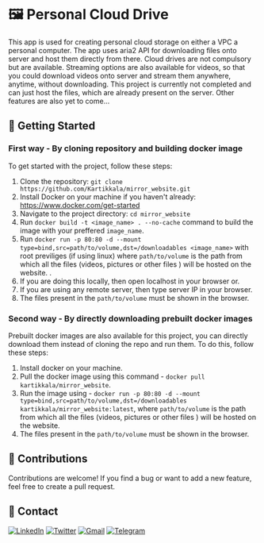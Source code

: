 # 🖼️ Personal Cloud Drive

This app is used for creating personal cloud storage on either a VPC a personal computer. The app uses aria2 API for downloading files onto server and host them directly from there. Cloud drives are not compulsory but are available. Streaming options are also available for videos, so that you could download videos onto server and stream them anywhere, anytime, without downloading. This project is currently not completed and can just host the files, which are already present on the server. Other features are also yet to come...

## 🚀 Getting Started

### First way - By cloning repository and building docker image

To get started with the project, follow these steps:

1. Clone the repository: `git clone https://github.com/Kartikkala/mirror_website.git`
2. Install Docker on your machine if you haven't already: https://www.docker.com/get-started
3. Navigate to the project directory: `cd mirror_website`
4. Run `docker build -t <image_name> . --no-cache` command to build the image with your preffered `image_name`.
5. Run `docker run -p 80:80 -d --mount type=bind,src=path/to/volume,dst=/downloadables <image_name>` with root previliges (if using linux) where `path/to/volume` is the path from which all the files (videos, pictures or other files ) will be hosted on the website. .
6. If you are doing this locally, then open localhost in your browser or.
7. If you are using any remote server, then type server IP in your browser.
8. The files present in the `path/to/volume` must be shown in the browser.

### Second way - By directly downloading prebuilt docker images

Prebuilt docker images are also available for this project, you can directly download them instead of cloning the repo and run them. To do this, follow these steps:

1. Install docker on your machine.
2. Pull the docker image using this command - `docker pull kartikkala/mirror_website`.
3. Run the image using - `docker run -p 80:80 -d --mount type=bind,src=path/to/volume,dst=/downloadables kartikkala/mirror_website:latest`, where `path/to/volume` is the path from which all the files (videos, pictures or other files ) will be hosted on the website. 
4. The files present in the `path/to/volume` must be shown in the browser.


## 🤝 Contributions

Contributions are welcome! If you find a bug or want to add a new feature, feel free to create a pull request.


## 📧 Contact

[![LinkedIn](https://img.shields.io/badge/-LinkedIn-0077B5?style=for-the-badge&logo=Linkedin&logoColor=white)](https://www.linkedin.com/in/kartik-kala-90aa6b235)
[![Twitter](https://img.shields.io/badge/-Twitter-1DA1F2?style=for-the-badge&logo=Twitter&logoColor=white)](https://twitter.com/KARTIKKALA10)
[![Gmail](https://img.shields.io/badge/-Gmail-D14836?style=for-the-badge&logo=Gmail&logoColor=white)](mailto:kartikkala10december@gmail.com)
[![Telegram](https://img.shields.io/badge/-Telegram-2CA5E0?style=for-the-badge&logo=Telegram&logoColor=white)](https://telegram.me/Kartikkala)
 

